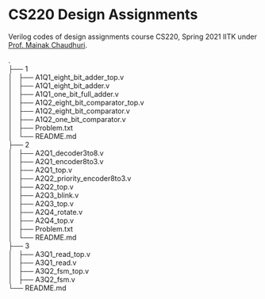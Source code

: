 # CS220 Design Assignments
Verilog codes of design assignments course CS220, Spring 2021 IITK under [Prof. Mainak Chaudhuri](https://www.cse.iitk.ac.in/users/mainakc/2021Spring/lectures220.html/).

. <br>
├── 1<br>
│   ├── A1Q1_eight_bit_adder_top.v<br>
│   ├── A1Q1_eight_bit_adder.v<br>
│   ├── A1Q1_one_bit_full_adder.v<br>
│   ├── A1Q2_eight_bit_comparator_top.v<br>
│   ├── A1Q2_eight_bit_comparator.v<br>
│   ├── A1Q2_one_bit_comparator.v<br>
│   ├── Problem.txt<br>
│   └── README.md<br>
├── 2<br>
│   ├── A2Q1_decoder3to8.v<br>
│   ├── A2Q1_encoder8to3.v<br>
│   ├── A2Q1_top.v<br>
│   ├── A2Q2_priority_encoder8to3.v<br>
│   ├── A2Q2_top.v<br>
│   ├── A2Q3_blink.v<br>
│   ├── A2Q3_top.v<br>
│   ├── A2Q4_rotate.v<br>
│   ├── A2Q4_top.v<br>
│   ├── Problem.txt<br>
│   └── README.md<br>
├── 3<br>
│   ├── A3Q1_read_top.v<br>
│   ├── A3Q1_read.v<br>
│   ├── A3Q2_fsm_top.v<br>
│   ├── A3Q2_fsm.v<br>
└── README.md<br>

